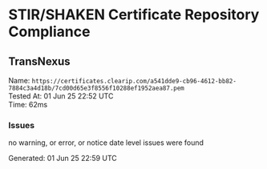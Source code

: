 # STIR/SHAKEN Certificate Repository Compliance

## TransNexus

Name: `https://certificates.clearip.com/a541dde9-cb96-4612-bb82-7884c3a4d18b/7cd00d65e3f8556f10288ef1952aea87.pem`\
Tested At: 01 Jun 25 22:52 UTC\
Time: 62ms

### Issues

no warning, or error, or notice date level issues were found

Generated: 01 Jun 25 22:59 UTC